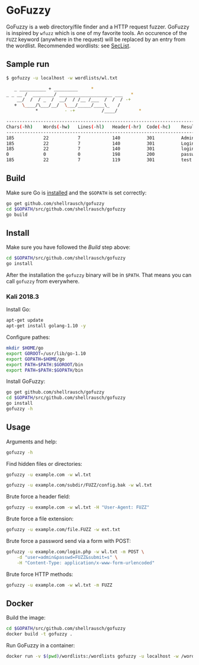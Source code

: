 # GoFuzzy

GoFuzzy is a web directory/file finder and a HTTP request fuzzer. GoFuzzy is inspired by `wfuzz` which is one of my favorite tools.
An occurence of the `FUZZ` keyword (anywhere in the request) will be replaced by an entry from the wordlist. Recommended wordlists: see [SecList](https://github.com/danielmiessler/SecLists/tree/master/Discovery/Web-Content).

## Sample run

```bash
$ gofuzzy -u localhost -w wordlists/wl.txt

   _ __________ + _________     *
_ _ __ /  ________/ ____________________ ___   *
    __/  /  / _  /  __/  / /__ /___  /  /  / -+
   +  \____/\___/__/  \___/_____/____\_   /
           *          - -+          /____/        *

---------------------------------------------------------------------------------
Chars(-hh)    Words(-hw)   Lines(-hl)   Header(-hr)  Code(-hc)    Result
---------------------------------------------------------------------------------
185           22           7            140          301          Admin
185           22           7            140          301          Login
185           22           7            140          301          login
0             0            0            198          200          passwords
185           22           7            119          301          test
```

## Build

Make sure Go is [installed](https://golang.org/doc/install) and the `$GOPATH` is set correctly:

```bash
go get github.com/shellrausch/gofuzzy
cd $GOPATH/src/github.com/shellrausch/gofuzzy
go build
```

## Install

Make sure you have followed the _Build_ step above:

```bash
cd $GOPATH/src/github.com/shellrausch/gofuzzy
go install
```

After the installation the `gofuzzy` binary will be in `$PATH`. That means you can call `gofuzzy` from everywhere.

### Kali 2018.3

Install Go:

```bash
apt-get update
apt-get install golang-1.10 -y
```

Configure pathes:

```bash
mkdir $HOME/go
export GOROOT=/usr/lib/go-1.10
export GOPATH=$HOME/go
export PATH=$PATH:$GOROOT/bin
export PATH=$PATH:$GOPATH/bin
```

Install GoFuzzy:

```bash
go get github.com/shellrausch/gofuzzy
cd $GOPATH/src/github.com/shellrausch/gofuzzy
go install
gofuzzy -h
```

## Usage

Arguments and help:

```bash
gofuzzy -h
```

Find hidden files or directories:

```bash
gofuzzy -u example.com -w wl.txt
```

```bash
gofuzzy -u example.com/subdir/FUZZ/config.bak -w wl.txt
```

Brute force a header field:

```bash
gofuzzy -u example.com -w wl.txt -H "User-Agent: FUZZ"
```

Brute force a file extension:

```bash
gofuzzy -u example.com/file.FUZZ -w ext.txt
```

Brute force a password send via a form with POST:

```bash
gofuzzy -u example.com/login.php -w wl.txt -m POST \
    -d "user=admin&passwd=FUZZ&submit=s" \
    -H "Content-Type: application/x-www-form-urlencoded"
```

Brute force HTTP methods:

```bash
gofuzzy -u example.com -w wl.txt -m FUZZ
```

## Docker

Build the image:

```bash
cd $GOPATH/src/github.com/shellrausch/gofuzzy
docker build -t gofuzzy .
```

Run GoFuzzy in a container:

```bash
docker run -v $(pwd)/wordlists:/wordlists gofuzzy -u localhost -w /wordlists/wl.txt
```

